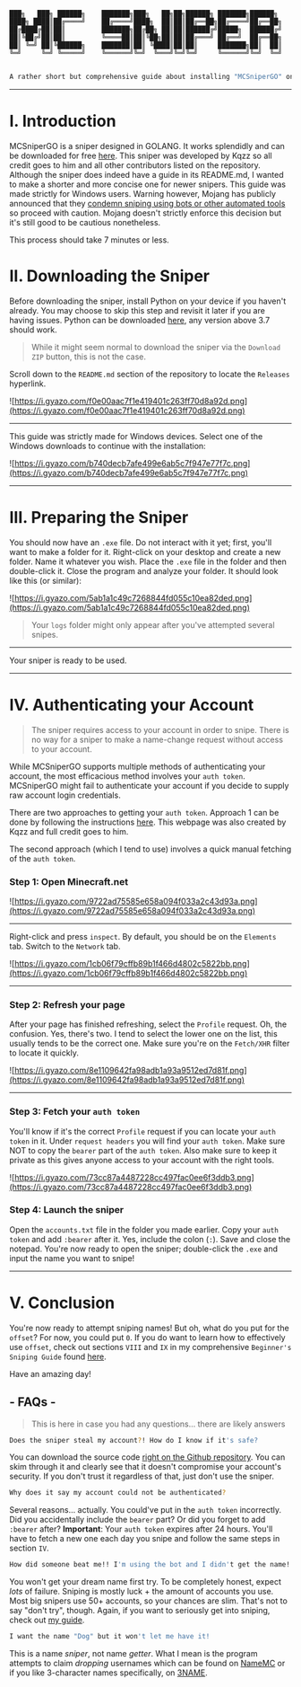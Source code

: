 ```
███╗   ███╗ ██████╗    ███████╗███╗   ██╗██╗██████╗ ███████╗██████╗ 
████╗ ████║██╔════╝    ██╔════╝████╗  ██║██║██╔══██╗██╔════╝██╔══██╗
██╔████╔██║██║         ███████╗██╔██╗ ██║██║██████╔╝█████╗  ██████╔╝
██║╚██╔╝██║██║         ╚════██║██║╚██╗██║██║██╔═══╝ ██╔══╝  ██╔══██╗
██║ ╚═╝ ██║╚██████╗    ███████║██║ ╚████║██║██║     ███████╗██║  ██║
╚═╝     ╚═╝ ╚═════╝    ╚══════╝╚═╝  ╚═══╝╚═╝╚═╝     ╚══════╝╚═╝  ╚═╝
                                                                    
```

```sh
A rather short but comprehensive guide about installing "MCSniperGO" on Windows with minimal technological expertise.
```

-------------------------------------------

# **I. Introduction**

MCSniperGO is a sniper designed in GOLANG. It works splendidly and can be downloaded for free [here](https://github.com/Kqzz/MCsniperGO). This sniper was developed by Kqzz so all credit goes to him and all other contributors listed on the repository. Although the sniper does indeed have a guide in its README.md, I wanted to make a shorter and more concise one for newer snipers. This guide was made strictly for Windows users. Warning however, Mojang has publicly announced that they [condemn sniping using bots or other automated tools](https://twitter.com/Mojang_Ined/status/1448652087043133440) so proceed with caution. Mojang doesn't strictly enforce this decision but it's still good to be cautious nonetheless.

This process should take 7 minutes or less.


# **II. Downloading the Sniper**

Before downloading the sniper, install Python on your device if you haven't already. You may choose to skip this step and revisit it later if you are having issues. Python can be downloaded [here](https://www.python.org/downloads/), any version above 3.7 should work.

> While it might seem normal to download the sniper via the `Download ZIP` button, this is not the case.

Scroll down to the `README.md` section of the repository to locate the `Releases` hyperlink.

![https://i.gyazo.com/f0e00aac7f1e419401c263ff70d8a92d.png](https://i.gyazo.com/f0e00aac7f1e419401c263ff70d8a92d.png)

-------------------------------------------
This guide was strictly made for Windows devices. Select one of the Windows downloads to continue with the installation:

![https://i.gyazo.com/b740decb7afe499e6ab5c7f947e77f7c.png](https://i.gyazo.com/b740decb7afe499e6ab5c7f947e77f7c.png)

-------------------------------------------
# **III. Preparing the Sniper**

You should now have an `.exe` file. Do not interact with it yet; first, you'll want to make a folder for it. Right-click on your desktop and create a new folder. Name it whatever you wish. Place the `.exe` file in the folder and then double-click it. Close the program and analyze your folder. It should look like this (or similar):

![https://i.gyazo.com/5ab1a1c49c7268844fd055c10ea82ded.png](https://i.gyazo.com/5ab1a1c49c7268844fd055c10ea82ded.png)

> Your `logs` folder might only appear after you've attempted several snipes.

-------------------------------------------

Your sniper is ready to be used.

-------------------------------------------
# **IV. Authenticating your Account**

> The sniper requires access to your account in order to snipe. There is no way for a sniper to make a name-change request without access to your account.

While MCSniperGO supports multiple methods of authenticating your account, the most efficacious method involves your `auth token`. MCSniperGO might fail to authenticate your account if you decide to supply raw account login credentials. 

There are two approaches to getting your `auth token`. Approach 1 can be done by following the instructions [here](https://kqzz.github.io/mc-bearer-token/). This webpage was also created by Kqzz and full credit goes to him.

The second approach (which I tend to use) involves a quick manual fetching of the `auth token`. 

### **Step 1: Open Minecraft.net**

![https://i.gyazo.com/9722ad75585e658a094f033a2c43d93a.png](https://i.gyazo.com/9722ad75585e658a094f033a2c43d93a.png)

-------------------------------------------

Right-click and press `inspect`. By default, you should be on the `Elements` tab. Switch to the `Network` tab.

![https://i.gyazo.com/1cb06f79cffb89b1f466d4802c5822bb.png](https://i.gyazo.com/1cb06f79cffb89b1f466d4802c5822bb.png)

-------------------------------------------

### **Step 2: Refresh your page**

After your page has finished refreshing, select the `Profile` request. Oh, the confusion. Yes, there's two. I tend to select the lower one on the list, this usually tends to be the correct one. Make sure you're on the `Fetch/XHR` filter to locate it quickly.

![https://i.gyazo.com/8e1109642fa98adb1a93a9512ed7d81f.png](https://i.gyazo.com/8e1109642fa98adb1a93a9512ed7d81f.png)

-------------------------------------------

### **Step 3: Fetch your `auth token`**

You'll know if it's the correct `Profile` request if you can locate your `auth token` in it. Under `request headers` you will find your `auth token`. Make sure NOT to copy the `bearer` part of the `auth token`. Also make sure to keep it private as this gives anyone access to your account with the right tools.

![https://i.gyazo.com/73cc87a4487228cc497fac0ee6f3ddb3.png](https://i.gyazo.com/73cc87a4487228cc497fac0ee6f3ddb3.png)

### **Step 4: Launch the sniper**

Open the `accounts.txt` file in the folder you made earlier. Copy your `auth token` and add `:bearer` after it. Yes, include the colon (`:`). Save and close the notepad. You're now ready to open the sniper; double-click the `.exe` and input the name you want to snipe!

-------------------------------------------

# **V. Conclusion**

You're now ready to attempt sniping names! But oh, what do you put for the `offset`? For now, you could put `0`. If you do want to learn how to effectively use `offset`, check out sections `VIII` and `IX` in my comprehensive `Beginner's Sniping Guide` found [here](https://github.com/NameMC/BASIC-SNIPING-GUIDE).

Have an amazing day!

## - FAQs -

> This is here in case you had any questions... there are likely answers

```sh
Does the sniper steal my account?! How do I know if it's safe?
```
You can download the source code [right on the Github repository](https://github.com/Kqzz/MCsniperGO). You can skim through it and clearly see that it doesn't compromise your account's security. If you don't trust it regardless of that, just don't use the sniper.

```sh
Why does it say my account could not be authenticated?
```
Several reasons... actually.
You could've put in the `auth token` incorrectly. Did you accidentally include the `bearer` part? Or did you forget to add `:bearer` after? **Important**: Your `auth token` expires after 24 hours. You'll have to fetch a new one each day you snipe and follow the same steps in section `IV`.

```sh
How did someone beat me!! I'm using the bot and I didn't get the name!!
```
You won't get your dream name first try. To be completely honest, expect *lots* of failure. Sniping is mostly luck + the amount of accounts you use. Most big snipers use 50+ accounts, so your chances are slim. That's not to say "don't try", though. Again, if you want to seriously get into sniping, check out [my guide](https://github.com/NameMC/BASIC-SNIPING-GUIDE).

```sh
I want the name "Dog" but it won't let me have it! 
```
This is a name *sniper*, not name *getter*. What I mean is the program attempts to claim *dropping* usernames which can be found on [NameMC](https://namemc.com/minecraft-names) or if you like 3-character names specifically, on [3NAME](https://3name.xyz/list).

